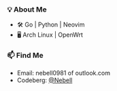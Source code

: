### 💡 About Me

- 🛠️ Go | Python | Neovim
- 🖥️ Arch Linux |  OpenWrt

### 📫 Find Me

+ Email: nebell0981 of outlook.com
+ Codeberg: [@Nebell](https://codeberg.org/nebell)
